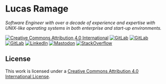 # Lucas Ramage

_Software Engineer with over a decade of experience and expertise with UNIX-like operating systems in both enterprise and start-up environments._

[![Creative Commons Attribution 4.0 International](https://img.shields.io/badge/license-CC--BY--4.0-blue?style=flat-square)](https://spdx.org/licenses/CC-BY-4.0.html)
[![GitLab](https://img.shields.io/badge/gitlab-lramage94-orange?style=flat-square)](https://gitlab.com/lramage94)
[![GitLab](https://img.shields.io/badge/gitlab-lramage-orange?style=flat-square)](https://gitlab.com/lramage)
[![GitLab](https://img.shields.io/badge/gitlab-oxr463-orange?style=flat-square)](https://gitlab.com/oxr463)
[![LinkedIn](https://img.shields.io/badge/linkedin-lramage-blue?style=flat-square)](https://www.linkedin.com/in/lramage)
[![Mastodon](https://img.shields.io/badge/mastodon-@rage@fosstodon.org-blue?style=flat-square)](https://fosstodon.org/@rage)
[![StackOverflow](https://img.shields.io/badge/stackoverflow-lramage-f48024?style=flat-square)](https://stackoverflow.com/cv/lramage)

## License

This work is licensed under a [Creative Commons Attribution 4.0 International License](COPYING).
